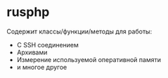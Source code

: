 # rusphp

Содержит классы/функции/методы для работы:
* C SSH соединением
* Архивами
* Измерение используемой оперативной памяти
* и многое другое


